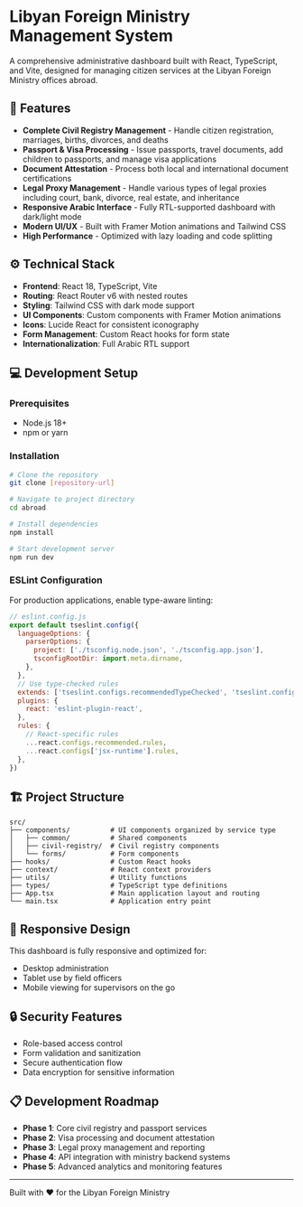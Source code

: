 # Libyan Foreign Ministry Management System

A comprehensive administrative dashboard built with React, TypeScript, and Vite, designed for managing citizen services at the Libyan Foreign Ministry offices abroad.

## 🚀 Features

- **Complete Civil Registry Management** - Handle citizen registration, marriages, births, divorces, and deaths
- **Passport & Visa Processing** - Issue passports, travel documents, add children to passports, and manage visa applications
- **Document Attestation** - Process both local and international document certifications
- **Legal Proxy Management** - Handle various types of legal proxies including court, bank, divorce, real estate, and inheritance
- **Responsive Arabic Interface** - Fully RTL-supported dashboard with dark/light mode
- **Modern UI/UX** - Built with Framer Motion animations and Tailwind CSS
- **High Performance** - Optimized with lazy loading and code splitting

## ⚙️ Technical Stack

- **Frontend**: React 18, TypeScript, Vite
- **Routing**: React Router v6 with nested routes
- **Styling**: Tailwind CSS with dark mode support
- **UI Components**: Custom components with Framer Motion animations
- **Icons**: Lucide React for consistent iconography
- **Form Management**: Custom React hooks for form state
- **Internationalization**: Full Arabic RTL support

## 💻 Development Setup

### Prerequisites

- Node.js 18+ 
- npm or yarn

### Installation

```bash
# Clone the repository
git clone [repository-url]

# Navigate to project directory
cd abroad

# Install dependencies
npm install

# Start development server
npm run dev
```

### ESLint Configuration

For production applications, enable type-aware linting:

```js
// eslint.config.js
export default tseslint.config({
  languageOptions: {
    parserOptions: {
      project: ['./tsconfig.node.json', './tsconfig.app.json'],
      tsconfigRootDir: import.meta.dirname,
    },
  },
  // Use type-checked rules
  extends: ['tseslint.configs.recommendedTypeChecked', 'tseslint.configs.stylisticTypeChecked'],
  plugins: {
    react: 'eslint-plugin-react',
  },
  rules: {
    // React-specific rules
    ...react.configs.recommended.rules,
    ...react.configs['jsx-runtime'].rules,
  },
})
```

## 🏗️ Project Structure

```
src/
├── components/          # UI components organized by service type
│   ├── common/          # Shared components
│   ├── civil-registry/  # Civil registry components
│   └── forms/           # Form components
├── hooks/               # Custom React hooks
├── context/             # React context providers
├── utils/               # Utility functions
├── types/               # TypeScript type definitions
├── App.tsx              # Main application layout and routing
└── main.tsx             # Application entry point
```

## 📱 Responsive Design

This dashboard is fully responsive and optimized for:
- Desktop administration
- Tablet use by field officers
- Mobile viewing for supervisors on the go

## 🔒 Security Features

- Role-based access control
- Form validation and sanitization
- Secure authentication flow
- Data encryption for sensitive information

## 📋 Development Roadmap

- **Phase 1**: Core civil registry and passport services
- **Phase 2**: Visa processing and document attestation
- **Phase 3**: Legal proxy management and reporting
- **Phase 4**: API integration with ministry backend systems
- **Phase 5**: Advanced analytics and monitoring features

---

Built with ❤️ for the Libyan Foreign Ministry
